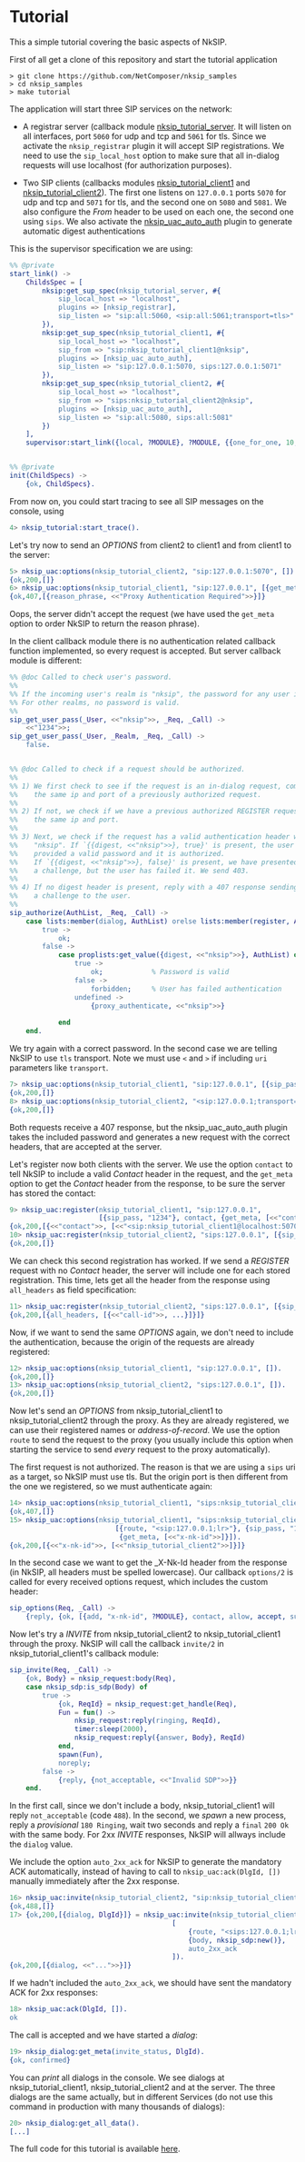 Tutorial
========

This a simple tutorial covering the basic aspects of NkSIP.


First of all get a clone of this repository and start the tutorial application
```
> git clone https://github.com/NetComposer/nksip_samples
> cd nksip_samples
> make tutorial
```

The application will start three SIP services on the network:
* A registrar server (callback module [nksip_tutorial_server](apps/nksip_tutorial/src/nksip_tutorial_server.erl). It will listen on all interfaces, port `5060` for udp and tcp and `5061` for tls. Since we activate the `nksip_registrar` plugin it will accept SIP registrations. We need to use the `sip_local_host` option to make sure that all in-dialog requests will use localhost (for authorization purposes).

* Two SIP clients (callbacks modules [nksip_tutorial_client1](apps/nksip_tutorial/src/nksip_tutorial_client1.erl) and [nksip_tutorial_client2](apps/nksip_tutorial/src/nksip_tutorial_client2.erl)). The first one listens on `127.0.0.1` ports `5070` for udp and tcp and `5071` for tls, and the second one on `5080` and `5081`. We also configure the _From_ header to be used on each one, the second one using `sips`. We also activate the [nksip_uac_auto_auth](../plugins/auto_auth.md) plugin to generate automatic digest authentications

This is the supervisor specification we are using:


```erlang
%% @private
start_link() ->
    ChildsSpec = [
        nksip:get_sup_spec(nksip_tutorial_server, #{
            sip_local_host => "localhost",
            plugins => [nksip_registrar],
            sip_listen => "sip:all:5060, <sip:all:5061;transport=tls>"
        }),
        nksip:get_sup_spec(nksip_tutorial_client1, #{
            sip_local_host => "localhost",
            sip_from => "sip:nksip_tutorial_client1@nksip",
            plugins => [nksip_uac_auto_auth],
            sip_listen => "sip:127.0.0.1:5070, sips:127.0.0.1:5071"
        }),
        nksip:get_sup_spec(nksip_tutorial_client2, #{
            sip_local_host => "localhost",
            sip_from => "sips:nksip_tutorial_client2@nksip",
            plugins => [nksip_uac_auto_auth],
            sip_listen => "sip:all:5080, sips:all:5081"
        })
    ],
    supervisor:start_link({local, ?MODULE}, ?MODULE, {{one_for_one, 10, 60}, ChildsSpec}).


%% @private
init(ChildSpecs) ->
    {ok, ChildSpecs}.
```

From now on, you could start tracing to see all SIP messages on the console, using 

```erlang
4> nksip_tutorial:start_trace().
```

Let's try now to send an _OPTIONS_ from client2 to client1 and from client1 to the server:
```erlang
5> nksip_uac:options(nksip_tutorial_client2, "sip:127.0.0.1:5070", []).
{ok,200,[]}
6> nksip_uac:options(nksip_tutorial_client1, "sip:127.0.0.1", [{get_meta,[reason_phrase]}]).
{ok,407,[{reason_phrase, <<"Proxy Authentication Required">>}]}
```

Oops, the server didn't accept the request (we have used the `get_meta` option to order NkSIP to return the reason phrase).

In the client callback module there is no authentication related callback function implemented, so every request is accepted. But server callback module is different:

```erlang
%% @doc Called to check user's password.
%%
%% If the incoming user's realm is "nksip", the password for any user is "1234". 
%% For other realms, no password is valid.
%%
sip_get_user_pass(_User, <<"nksip">>, _Req, _Call) -> 
    <<"1234">>;
sip_get_user_pass(_User, _Realm, _Req, _Call) -> 
    false.


%% @doc Called to check if a request should be authorized.
%%
%% 1) We first check to see if the request is an in-dialog request, coming from 
%%    the same ip and port of a previously authorized request.
%%
%% 2) If not, we check if we have a previous authorized REGISTER request from 
%%    the same ip and port.
%%
%% 3) Next, we check if the request has a valid authentication header with realm 
%%    "nksip". If `{{digest, <<"nksip">>}, true}' is present, the user has 
%%    provided a valid password and it is authorized. 
%%    If `{{digest, <<"nksip">>}, false}' is present, we have presented 
%%    a challenge, but the user has failed it. We send 403.
%%
%% 4) If no digest header is present, reply with a 407 response sending 
%%    a challenge to the user.
%%
sip_authorize(AuthList, _Req, _Call) ->
    case lists:member(dialog, AuthList) orelse lists:member(register, AuthList) of
        true -> 
            ok;
        false ->
            case proplists:get_value({digest, <<"nksip">>}, AuthList) of
                true -> 
                    ok;            % Password is valid
                false -> 
                    forbidden;     % User has failed authentication
                undefined -> 
                    {proxy_authenticate, <<"nksip">>}
                    
            end
    end.
```

We try again with a correct password. In the second case we are telling NkSIP to 
use `tls` transport. Note we must use `<` and `>` if including `uri` parameters like `transport`.
```erlang
7> nksip_uac:options(nksip_tutorial_client1, "sip:127.0.0.1", [{sip_pass, "1234"}]).
{ok,200,[]}
8> nksip_uac:options(nksip_tutorial_client2, "<sip:127.0.0.1;transport=tls>", [{sip_pass, "1234"}]).
{ok,200,[]}
```

Both requests receive a 407 response, but the nksip_uac_auto_auth plugin takes the included password and generates a new request with the correct headers, that are accepted at the server.

Let's register now both clients with the server. We use the option `contact` to tell NkSIP to include a valid _Contact_ header in the request, and the `get_meta` option to get the _Contact_ header from the response, to be sure the server has stored the contact:

```erlang
9> nksip_uac:register(nksip_tutorial_client1, "sip:127.0.0.1",
                      [{sip_pass, "1234"}, contact, {get_meta, [<<"contact">>]}]).
{ok,200,[{<<"contact">>, [<<"<sip:nksip_tutorial_client1@localhost:5070>...">>]}]}
10> nksip_uac:register(nksip_tutorial_client2, "sips:127.0.0.1", [{sip_pass, "1234"}, contact]).
{ok,200,[]}
```

We can check this second registration has worked. If we send a _REGISTER_ request with no _Contact_ header, the server will include one for each stored registration. This time, lets get all the header from the response using `all_headers` as field specification:

```erlang
11> nksip_uac:register(nksip_tutorial_client2, "sips:127.0.0.1", [{sip_pass, "1234"}, {get_meta, [all_headers]}]).
{ok,200,[{all_headers, [{<<"call-id">>, ...}]}]}
```

Now, if we want to send the same _OPTIONS_ again, we don't need to include the authentication, because the origin of the requests are already registered:
```erlang
12> nksip_uac:options(nksip_tutorial_client1, "sip:127.0.0.1", []).
{ok,200,[]}
13> nksip_uac:options(nksip_tutorial_client2, "sips:127.0.0.1", []).
{ok,200,[]}
```

Now let's send an _OPTIONS_ from nksip_tutorial_client1 to nksip_tutorial_client2 through the proxy. As they are already registered, we can use their registered names or _address-of-record_. We use the option `route` to send the request to the proxy (you usually include this option when starting the service to send _every_ request to the proxy automatically).

The first request is not authorized. The reason is that we are using a `sips` uri as a target, so NkSIP must use tls. But the origin port is then different from the one we registered, so we must authenticate again:

```erlang
14> nksip_uac:options(nksip_tutorial_client1, "sips:nksip_tutorial_client2@nksip", [{route, "<sip:127.0.0.1;lr>"}]).
{ok,407,[]}
15> nksip_uac:options(nksip_tutorial_client1, "sips:nksip_tutorial_client2@nksip",
                          [{route, "<sip:127.0.0.1;lr>"}, {sip_pass, "1234"},
                           {get_meta, [<<"x-nk-id">>]}]).
{ok,200,[{<<"x-nk-id">>, [<<"nksip_tutorial_client2">>]}]}
```
In the second case we want to get the _X-Nk-Id header from the response (in NkSIP, all headers must be spelled lowercase).
Our callback `options/2` is called for every received options request, which includes the custom header:

```erlang
sip_options(Req, _Call) ->
    {reply, {ok, [{add, "x-nk-id", ?MODULE}, contact, allow, accept, supported]}}.
```

Now let's try a _INVITE_ from nksip_tutorial_client2 to nksip_tutorial_client1 through the proxy. NkSIP will call the callback `invite/2` in nksip_tutorial_client1's callback module:

```erlang
sip_invite(Req, _Call) ->
    {ok, Body} = nksip_request:body(Req),
    case nksip_sdp:is_sdp(Body) of
        true ->
            {ok, ReqId} = nksip_request:get_handle(Req),
            Fun = fun() ->
                nksip_request:reply(ringing, ReqId),
                timer:sleep(2000),
                nksip_request:reply({answer, Body}, ReqId)
            end,
            spawn(Fun),
            noreply;
        false ->
            {reply, {not_acceptable, <<"Invalid SDP">>}}
    end.
```

In the first call, since we don't include a body, nksip_tutorial_client1 will reply `not_acceptable` (code `488`).
In the second, we _spawn_ a new process, reply a _provisional_ `180 Ringing`, wait two seconds and reply a `final` `200 Ok` with the same body. For 2xx _INVITE_ responses, NkSIP will allways include the `dialog` value.

We include the option `auto_2xx_ack` for NkSIP to generate the mandatory ACK automatically, instead of having to call 
to `nksip_uac:ack(DlgId, [])` manually immediately after the 2xx response.

```erlang
16> nksip_uac:invite(nksip_tutorial_client2, "sip:nksip_tutorial_client1@nksip", [{route, "<sips:127.0.0.1;lr>"}]).
{ok,488,[]}
17> {ok,200,[{dialog, DlgId}]} = nksip_uac:invite(nksip_tutorial_client2, "sip:nksip_tutorial_client1@nksip",
                                        [
                                            {route, "<sips:127.0.0.1;lr>"}, 
                                            {body, nksip_sdp:new()},
                                            auto_2xx_ack
                                        ]).
{ok,200,[{dialog, <<"...">>}]}	
```

If we hadn't included the `auto_2xx_ack`, we should have sent the mandatory ACK for 2xx responses:

```erlang
18> nksip_uac:ack(DlgId, []).
ok
```

The call is accepted and we have started a _dialog_:
```erlang
19> nksip_dialog:get_meta(invite_status, DlgId).
{ok, confirmed}
```

You can _print_ all dialogs in the console. We see dialogs at nksip_tutorial_client1, nksip_tutorial_client2 and at the server. The three dialogs are the same actually, but in different Services (do not use this command in production with many thousands of dialogs):
```erlang
20> nksip_dialog:get_all_data().
[...]
```


The full code for this tutorial is available [here](apps/nksip_tutorial/src/nksip_tutorial.erl).



















